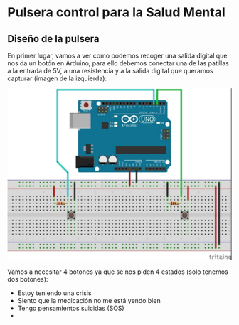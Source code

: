 # Pulsera control para la Salud Mental

## Diseño de la pulsera

En primer lugar, vamos a ver como podemos recoger una salida digital que nos da un botón en Arduino, para ello debemos conectar una de las patillas a la entrada de 5V, a una resistencia y a la salida digital que queramos capturar (imagen de la izquierda):

![Conexión de botón al arduino](botonArduino.webp)

Vamos a necesitar 4 botones ya que se nos piden 4 estados (solo tenemos dos botones):

- Estoy teniendo una crisis
- Siento que la medicación no me está yendo bien
- Tengo pensamientos suicidas (SOS)
- 
